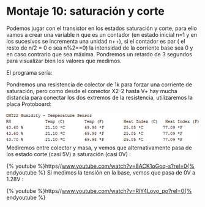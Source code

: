 
# Montaje 10: saturación y corte

Podemos jugar con el transistor en los estados saturación y corte, para ello vamos a crear una variable n que es un contador (en estado inicial n=1 y en los sucesivos se incrementa una unidad n++), si el contador es par ( el resto de n/2 = 0 o sea n%2==0) la intensidad de la corriente base sea 0 y en caso contrario que sea máxima. Pondremos un retardo de 3 segundos para visualizar bien los valores que medimos.

El programa sería:

Pondremos una resistencia de colector de 1k para forzar una corriente de saturación, pero como desde el conector X2-2 hasta V+ hay mucha distancia para conectar los dos extremos de la resistencia, utilizaremos la placa Protoboard:

![](img/img0.3.png)
Mediremos entre colector y masa, y vemos que alternativamente pasa de los estado corte (casi 5V) a saturación (casi 0V) :

{% youtube %}https//www.youtube.com/watch?v=8ACK1oGoq-s?rel=0{% endyoutube %}
Si medimos la tensión en la base, vemos que pasa de 0V a 1.28V :

{% youtube %}https//www.youtube.com/watch?v=RlY4Lovo_po?rel=0{% endyoutube %}


